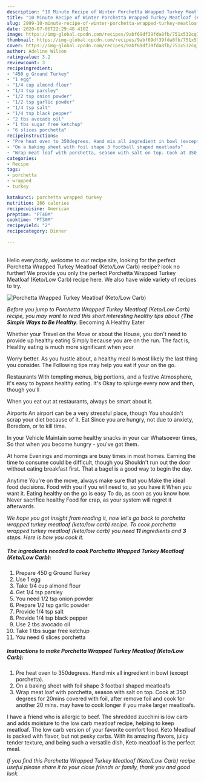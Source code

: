 ```yaml
---
description: "10 Minute Recipe of Winter Porchetta Wrapped Turkey Meatloaf (Keto/Low Carb)"
title: "10 Minute Recipe of Winter Porchetta Wrapped Turkey Meatloaf (Keto/Low Carb)"
slug: 2999-10-minute-recipe-of-winter-porchetta-wrapped-turkey-meatloaf-keto-low-carb
date: 2020-07-06T22:29:48.410Z
image: https://img-global.cpcdn.com/recipes/9abf69df39fda8fb/751x532cq70/porchetta-wrapped-turkey-meatloaf-ketolow-carb-recipe-main-photo.jpg
thumbnail: https://img-global.cpcdn.com/recipes/9abf69df39fda8fb/751x532cq70/porchetta-wrapped-turkey-meatloaf-ketolow-carb-recipe-main-photo.jpg
cover: https://img-global.cpcdn.com/recipes/9abf69df39fda8fb/751x532cq70/porchetta-wrapped-turkey-meatloaf-ketolow-carb-recipe-main-photo.jpg
author: Adeline Wilson
ratingvalue: 3.2
reviewcount: 3
recipeingredient:
- "450 g Ground Turkey"
- "1 egg"
- "1/4 cup almond flour"
- "1/4 tsp parsley"
- "1/2 tsp onion powder"
- "1/2 tsp garlic powder"
- "1/4 tsp salt"
- "1/4 tsp black pepper"
- "2 tbs avocado oil"
- "1 tbs sugar free ketchup"
- "6 slices porchetta"
recipeinstructions:
- "Pre heat oven to 350degrees. Hand mix all ingredient in bowl (except porchetta)."
- "On a baking sheet with foil shape 3 football shaped meatloafs"
- "Wrap meat loaf with porchetta, season with salt on top. Cook at 350 degrees for 20mins covered with foil, after remove foil and cook for another 20 mins. may have to cook longer if you make larger meatloafs."
categories:
- Recipe
tags:
- porchetta
- wrapped
- turkey

katakunci: porchetta wrapped turkey 
nutrition: 266 calories
recipecuisine: American
preptime: "PT40M"
cooktime: "PT30M"
recipeyield: "2"
recipecategory: Dinner

---
```

<br>
Hello everybody, welcome to our recipe site, looking for the perfect Porchetta Wrapped Turkey Meatloaf (Keto/Low Carb) recipe? look no further! We provide you only the perfect Porchetta Wrapped Turkey Meatloaf (Keto/Low Carb) recipe here. We also have wide variety of recipes to try.
<br>


![Porchetta Wrapped Turkey Meatloaf (Keto/Low Carb)](https://img-global.cpcdn.com/recipes/9abf69df39fda8fb/751x532cq70/porchetta-wrapped-turkey-meatloaf-ketolow-carb-recipe-main-photo.jpg)

<i>Before you jump to Porchetta Wrapped Turkey Meatloaf (Keto/Low Carb) recipe, you may want to read this short interesting healthy tips about {<strong>The Simple Ways to Be Healthy</strong>.</i>
Becoming A Healthy Eater

Whether your Travel on the Move or about the
House, you don't need to provide up healthy eating
Simply because you are on the run. The fact is,
Healthy eating is much more significant when your



Worry better. As you hustle about, a healthy meal
Is most likely the last thing you consider. The
Following tips may help you eat if your on the go.

Restaurants
With tempting menus, big portions, and a festive
Atmosphere, it's easy to bypass healthy eating. It's
Okay to splurge every now and then, though you'll

When you eat out at restaurants, always be smart
about it.

Airports
An airport can be a very stressful place, though 
You shouldn't scrap your diet because of it. Eat
Since you are hungry, not due to anxiety,
Boredom, or to kill time.

In your Vehicle 
Maintain some healthy snacks in your car Whatsoever times,
So that when you become hungry - you've got them.

At home
Evenings and mornings are busy times in most homes.
Earning the time to consume could be difficult, though you
Shouldn't run out the door without eating breakfast
first. 
That a bagel is a good way to begin the day.

Anytime You're on the move, always make sure that you
Make the ideal food decisions. 
Food with you if you will need to, so you have it
When you want it. Eating healthy on the go is easy
To do, as soon as you know how. Never sacrifice healthy
Food for crap, as your system will regret it afterwards.


<i>We hope you got insight from reading it, now let's go back to porchetta wrapped turkey meatloaf (keto/low carb) recipe. To cook porchetta wrapped turkey meatloaf (keto/low carb) you need <strong>11</strong> ingredients and <strong>3</strong> steps. Here is how you cook it.
</i>

##### The ingredients needed to cook Porchetta Wrapped Turkey Meatloaf (Keto/Low Carb):

1. Prepare 450 g Ground Turkey
1. Use 1 egg
1. Take 1/4 cup almond flour
1. Get 1/4 tsp parsley
1. You need 1/2 tsp onion powder
1. Prepare 1/2 tsp garlic powder
1. Provide 1/4 tsp salt
1. Provide 1/4 tsp black pepper
1. Use 2 tbs avocado oil
1. Take 1 tbs sugar free ketchup
1. You need 6 slices porchetta


##### Instructions to make Porchetta Wrapped Turkey Meatloaf (Keto/Low Carb):

1. Pre heat oven to 350degrees. Hand mix all ingredient in bowl (except porchetta).
1. On a baking sheet with foil shape 3 football shaped meatloafs
1. Wrap meat loaf with porchetta, season with salt on top. Cook at 350 degrees for 20mins covered with foil, after remove foil and cook for another 20 mins. may have to cook longer if you make larger meatloafs.


I have a friend who is allergic to beef. The shredded zucchini is low carb and adds moisture to the low carb meatloaf recipe, helping to keep meatloaf. The low carb version of your favorite comfort food. Keto Meatloaf is packed with flavor, but not pesky carbs. With its amazing flavors, juicy tender texture, and being such a versatile dish, Keto meatloaf is the perfect meal. 

<i>If you find this Porchetta Wrapped Turkey Meatloaf (Keto/Low Carb) recipe useful please share it to your close friends or family, thank you and good luck.</i>
